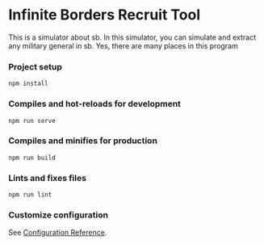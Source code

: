 # Infinite Borders Recruit Tool
This is a simulator about sb. In this simulator, you can simulate and extract any military general in sb. Yes, there are many places in this program

### Project setup
```
npm install
```

### Compiles and hot-reloads for development
```
npm run serve
```

### Compiles and minifies for production
```
npm run build
```

### Lints and fixes files
```
npm run lint
```

### Customize configuration
See [Configuration Reference](https://cli.vuejs.org/config/).
